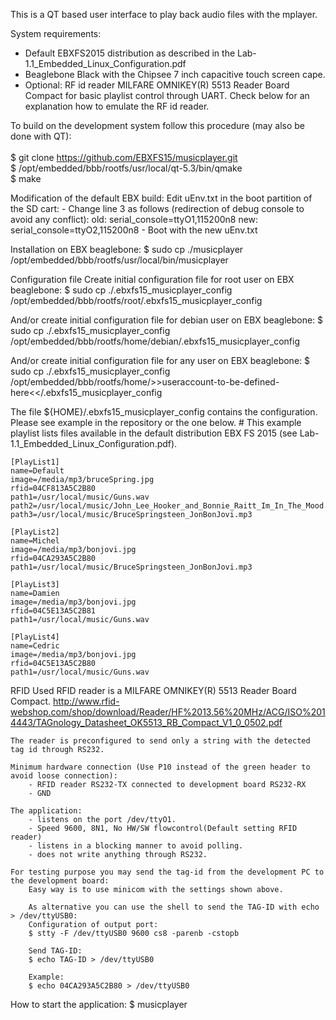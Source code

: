 This is a QT based user interface to play back audio files with the mplayer.

System requirements:
- Default EBXFS2015 distribution as described in the Lab-1.1_Embedded_Linux_Configuration.pdf
- Beaglebone Black with the Chipsee 7 inch capacitive touch screen cape.
- Optional: RF id reader MILFARE OMNIKEY(R) 5513 Reader Board Compact for basic playlist control through UART.
  Check below for an explanation how to emulate the RF id reader.

To build on the development system follow this procedure (may also be done with QT): <br/>
<br/>$ git clone https://github.com/EBXFS15/musicplayer.git
<br/>$ /opt/embedded/bbb/rootfs/usr/local/qt-5.3/bin/qmake
<br/>$ make

Modification of the default EBX build:
    Edit uEnv.txt in the boot partition of the SD cart:
    - Change line 3 as follows (redirection of debug console to avoid any conflict):
      old: serial_console=ttyO1,115200n8
      new: serial_console=ttyO2,115200n8
    - Boot with the new uEnv.txt

Installation on EBX beaglebone:
    $ sudo cp ./musicplayer /opt/embedded/bbb/rootfs/usr/local/bin/musicplayer

Configuration file
  Create initial configuration file for root user on EBX beaglebone:
    $ sudo cp ./.ebxfs15_musicplayer_config /opt/embedded/bbb/rootfs/root/.ebxfs15_musicplayer_config

  And/or create initial configuration file for debian user on EBX beaglebone:
    $ sudo cp ./.ebxfs15_musicplayer_config /opt/embedded/bbb/rootfs/home/debian/.ebxfs15_musicplayer_config

  And/or create initial configuration file for any user on EBX beaglebone:
    $ sudo cp ./.ebxfs15_musicplayer_config /opt/embedded/bbb/rootfs/home/>>useraccount-to-be-defined-here<</.ebxfs15_musicplayer_config

  The file ${HOME}/.ebxfs15_musicplayer_config contains the configuration. Please see example in the repository or the one below.
    # This example playlist lists files available in the default distribution EBX FS 2015 (see Lab-1.1_Embedded_Linux_Configuration.pdf).

    [PlayList1]
    name=Default
    image=/media/mp3/bruceSpring.jpg
    rfid=04CF813A5C2B80
    path1=/usr/local/music/Guns.wav
    path2=/usr/local/music/John_Lee_Hooker_and_Bonnie_Raitt_Im_In_The_Mood.wav
    path3=/usr/local/music/BruceSpringsteen_JonBonJovi.mp3

    [PlayList2]
    name=Michel
    image=/media/mp3/bonjovi.jpg
    rfid=04CA293A5C2B80
    path1=/usr/local/music/BruceSpringsteen_JonBonJovi.mp3

    [PlayList3]
    name=Damien
    image=/media/mp3/bonjovi.jpg
    rfid=04C5E13A5C2B81
    path1=/usr/local/music/Guns.wav

    [PlayList4]
    name=Cedric
    image=/media/mp3/bonjovi.jpg
    rfid=04C5E13A5C2B80
    path1=/usr/local/music/Guns.wav


RFID
    Used RFID reader is a MILFARE OMNIKEY(R) 5513 Reader Board Compact.
    http://www.rfid-webshop.com/shop/download/Reader/HF%2013.56%20MHz/ACG/ISO%2014443/TAGnology_Datasheet_OK5513_RB_Compact_V1_0_0502.pdf

    The reader is preconfigured to send only a string with the detected tag id through RS232.

    Minimum hardware connection (Use P10 instead of the green header to avoid loose connection):
        - RFID reader RS232-TX connected to development board RS232-RX
        - GND

    The application:
        - listens on the port /dev/ttyO1.
        - Speed 9600, 8N1, No HW/SW flowcontrol(Default setting RFID reader)
        - listens in a blocking manner to avoid polling.
        - does not write anything through RS232.

    For testing purpose you may send the tag-id from the development PC to the development board:
        Easy way is to use minicom with the settings shown above.

        As alternative you can use the shell to send the TAG-ID with echo > /dev/ttyUSB0:
        Configuration of output port:
        $ stty -F /dev/ttyUSB0 9600 cs8 -parenb -cstopb

        Send TAG-ID:
        $ echo TAG-ID > /dev/ttyUSB0

        Example:
        $ echo 04CA293A5C2B80 > /dev/ttyUSB0


How to start the application:
    $ musicplayer
